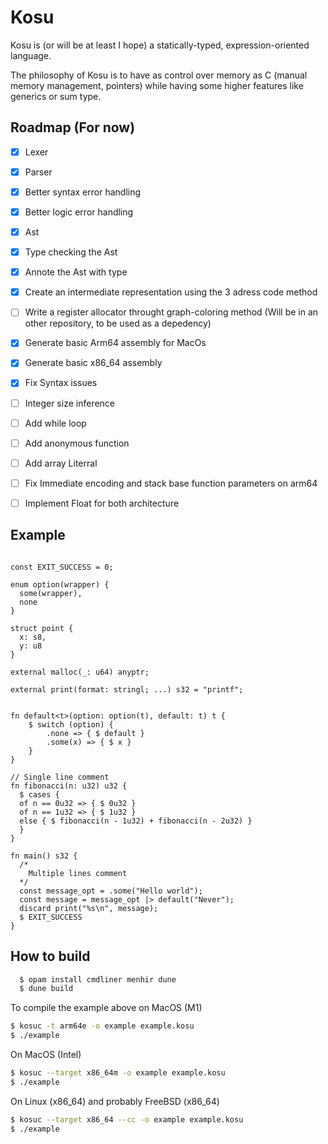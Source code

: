 # Kosu

Kosu is (or will be at least I hope) a statically-typed, expression-oriented language.

The philosophy of Kosu is to have as control over memory as C (manual memory management, pointers) while having some higher features like generics or sum type.

## Roadmap (For now)
- [x] Lexer
- [x] Parser
- [x] Better syntax error handling
- [x] Better logic error handling
- [x] Ast
- [x] Type checking the Ast
- [x] Annote the Ast with type
- [x] Create an intermediate representation using the 3 adress code method 
- [ ] Write a register allocator throught graph-coloring method (Will be in an other repository, to be used as a depedency)
- [x] Generate basic Arm64 assembly for MacOs
- [x] Generate basic x86_64 assembly
- [x] Fix Syntax issues
- [ ] Integer size inference
- [ ] Add while loop
- [ ] Add anonymous function
- [ ] Add array Literral
- [ ] Fix Immediate encoding and stack base function parameters on arm64
- [ ] Implement Float for both architecture


## Example
```

const EXIT_SUCCESS = 0;

enum option(wrapper) {
  some(wrapper),
  none
}

struct point { 
  x: s8,
  y: u8
}

external malloc(_: u64) anyptr;

external print(format: stringl; ...) s32 = "printf";


fn default<t>(option: option(t), default: t) t {
    $ switch (option) {
        .none => { $ default }
        .some(x) => { $ x }
    }
}

// Single line comment
fn fibonacci(n: u32) u32 {
  $ cases {
  of n == 0u32 => { $ 0u32 }
  of n == 1u32 => { $ 1u32 }
  else { $ fibonacci(n - 1u32) + fibonacci(n - 2u32) }
  }
}

fn main() s32 {
  /*
    Multiple lines comment
  */
  const message_opt = .some("Hello world");
  const message = message_opt |> default("Never");
  discard print("%s\n", message);
  $ EXIT_SUCCESS
}
```

## How to build 
```bash
  $ opam install cmdliner menhir dune
  $ dune build
```

To compile the example above on MacOS (M1)
```bash
$ kosuc -t arm64e -o example example.kosu
$ ./example
```
On MacOS (Intel)
```bash
$ kosuc --target x86_64m -o example example.kosu
$ ./example
```
On Linux (x86_64) and probably FreeBSD (x86_64)
```bash
$ kosuc --target x86_64 --cc -o example example.kosu
$ ./example
```


